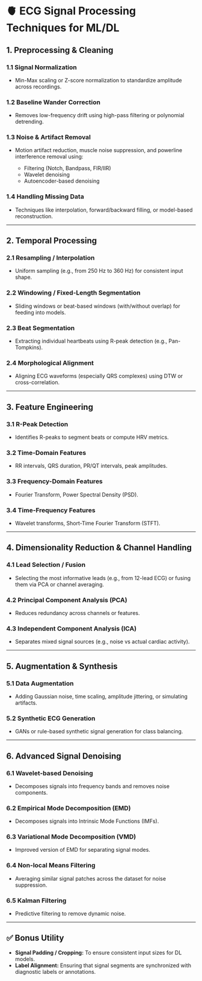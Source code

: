 
# 🫀 ECG Signal Processing Techniques for ML/DL

## 1. **Preprocessing & Cleaning**

### 1.1 Signal Normalization

* Min-Max scaling or Z-score normalization to standardize amplitude across recordings.

### 1.2 Baseline Wander Correction

* Removes low-frequency drift using high-pass filtering or polynomial detrending.

### 1.3 Noise & Artifact Removal

* Motion artifact reduction, muscle noise suppression, and powerline interference removal using:

  * Filtering (Notch, Bandpass, FIR/IIR)
  * Wavelet denoising
  * Autoencoder-based denoising

### 1.4 Handling Missing Data

* Techniques like interpolation, forward/backward filling, or model-based reconstruction.

---

## 2. **Temporal Processing**

### 2.1 Resampling / Interpolation

* Uniform sampling (e.g., from 250 Hz to 360 Hz) for consistent input shape.

### 2.2 Windowing / Fixed-Length Segmentation

* Sliding windows or beat-based windows (with/without overlap) for feeding into models.

### 2.3 Beat Segmentation

* Extracting individual heartbeats using R-peak detection (e.g., Pan-Tompkins).

### 2.4 Morphological Alignment

* Aligning ECG waveforms (especially QRS complexes) using DTW or cross-correlation.

---

## 3. **Feature Engineering**

### 3.1 R-Peak Detection

* Identifies R-peaks to segment beats or compute HRV metrics.

### 3.2 Time-Domain Features

* RR intervals, QRS duration, PR/QT intervals, peak amplitudes.

### 3.3 Frequency-Domain Features

* Fourier Transform, Power Spectral Density (PSD).

### 3.4 Time-Frequency Features

* Wavelet transforms, Short-Time Fourier Transform (STFT).

---

## 4. **Dimensionality Reduction & Channel Handling**

### 4.1 Lead Selection / Fusion

* Selecting the most informative leads (e.g., from 12-lead ECG) or fusing them via PCA or channel averaging.

### 4.2 Principal Component Analysis (PCA)

* Reduces redundancy across channels or features.

### 4.3 Independent Component Analysis (ICA)

* Separates mixed signal sources (e.g., noise vs actual cardiac activity).

---

## 5. **Augmentation & Synthesis**

### 5.1 Data Augmentation

* Adding Gaussian noise, time scaling, amplitude jittering, or simulating artifacts.

### 5.2 Synthetic ECG Generation

* GANs or rule-based synthetic signal generation for class balancing.

---

## 6. **Advanced Signal Denoising**

### 6.1 Wavelet-based Denoising

* Decomposes signals into frequency bands and removes noise components.

### 6.2 Empirical Mode Decomposition (EMD)

* Decomposes signals into Intrinsic Mode Functions (IMFs).

### 6.3 Variational Mode Decomposition (VMD)

* Improved version of EMD for separating signal modes.

### 6.4 Non-local Means Filtering

* Averaging similar signal patches across the dataset for noise suppression.

### 6.5 Kalman Filtering

* Predictive filtering to remove dynamic noise.

---

## ✅ Bonus Utility

* **Signal Padding / Cropping:** To ensure consistent input sizes for DL models.
* **Label Alignment:** Ensuring that signal segments are synchronized with diagnostic labels or annotations.

